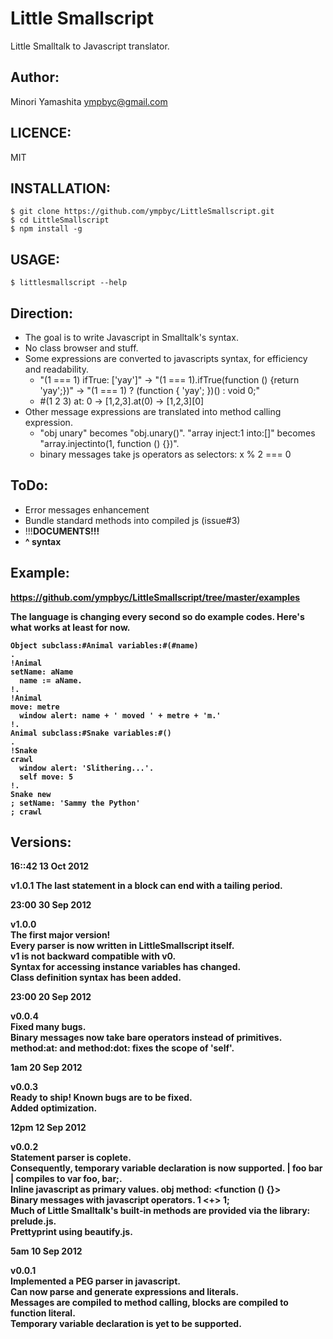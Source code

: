 Little Smallscript
==================
Little Smalltalk to Javascript translator.

Author:
-------
Minori Yamashita <ympbyc@gmail.com>

LICENCE:
--------
MIT

INSTALLATION:
-------------

```shell
$ git clone https://github.com/ympbyc/LittleSmallscript.git
$ cd LittleSmallscript
$ npm install -g
```

USAGE:
------

```shell
$ littlesmallscript --help
```

Direction:
----------
* The goal is to write Javascript in Smalltalk's syntax.
* No class browser and stuff.
* Some expressions are converted to javascripts syntax, for efficiency and readability.
  * "(1 === 1) ifTrue: ['yay']" -> "(1 === 1).ifTrue(function () {return 'yay';})" -> "(1 === 1) ? (function { 'yay'; })() : void 0;"
  * #(1 2 3) at: 0 -> [1,2,3].at(0) -> [1,2,3][0]
* Other message expressions are translated into method calling expression.
  * "obj unary" becomes "obj.unary()". "array inject:1 into:[]" becomes "array.injectinto(1, function () {})".
  * binary messages take js operators as selectors: x % 2 === 0

ToDo:
-----
* Error messages enhancement
* Bundle standard methods into compiled js (issue#3)
* !!!<strong>DOCUMENTS<strong>!!!
* ^ syntax

Example:
--------
https://github.com/ympbyc/LittleSmallscript/tree/master/examples

The language is changing every second so do example codes. Here's what works at least for now.

```smalltalk
Object subclass:#Animal variables:#(#name)
.
!Animal
setName: aName
  name := aName.
!.
!Animal
move: metre
  window alert: name + ' moved ' + metre + 'm.'
!.
Animal subclass:#Snake variables:#()
.
!Snake
crawl
  window alert: 'Slithering...'.
  self move: 5
!.
Snake new
; setName: 'Sammy the Python'
; crawl
```

Versions:
----------

16::42 13 Oct 2012

v1.0.1
The last statement in a block can end with a tailing period.

23:00 30 Sep 2012

v1.0.0  
The first major version!  
Every parser is now written in LittleSmallscript itself.  
v1 is not backward compatible with v0.  
Syntax for accessing instance variables has changed.  
Class definition syntax has been added.  

23:00 20 Sep 2012

v0.0.4  
Fixed many bugs.    
Binary messages now take bare operators instead of primitives.  
method:at: and method:dot: fixes the scope of 'self'.

1am 20 Sep 2012

v0.0.3  
Ready to ship! Known bugs are to be fixed.  
Added optimization.

12pm 12 Sep 2012  

v0.0.2  
Statement parser is coplete.  
Consequently, temporary variable declaration is now supported. | foo bar | compiles to var foo, bar;.  
Inline javascript as primary values. obj method: <function () {}>  
Binary messages with javascript operators. 1 <+> 1;  
Much of Little Smalltalk's built-in methods are provided via the library: prelude.js.  
Prettyprint using beautify.js.  

5am 10 Sep 2012  

v0.0.1  
Implemented a PEG parser in javascript.  
Can now parse and generate expressions and literals.  
Messages are compiled to method calling, blocks are compiled to function literal.  
Temporary variable declaration is yet to be supported.  